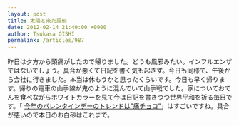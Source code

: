 ```yaml
---
layout: post
title: 太陽と来た風邪
date: 2012-02-14 21:40:00 +0900
author: Tsukasa OISHI
permalink: /articles/987
---
```


昨日は夕方から頭痛がしたので帰りました。どうも風邪みたい。インフルエンザではないでしょう。具合が悪くて日記を書く気も起きず。今日も同様で、午後から会社に行きました。本当は休もうかと思ったくらいです。今日も早く帰ります。帰りの電車の山手線が鬼のように混んでいて山手戦でした。家についておでんを食べながらホワイトカラーを見て今は日記を書きつつ世界平和を祈る毎日です。「 [今年のバレンタインデーのトレンドは”痛チョコ”](http://togetter.com/li/257102)」はすごいですね。具合が悪いので本日のお白砂はこれまで。

